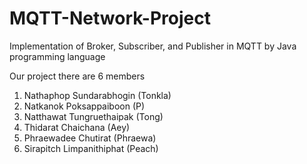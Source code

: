 # MQTT-Network-Project
Implementation of Broker, Subscriber, and Publisher in MQTT by Java programming language

Our project there are 6 members
1. Nathaphop Sundarabhogin (Tonkla)
2. Natkanok Poksappaiboon (P)
3. Natthawat Tungruethaipak (Tong)
4. Thidarat Chaichana (Aey)
5. Phraewadee Chutirat (Phraewa)
6. Sirapitch Limpanithiphat (Peach)
